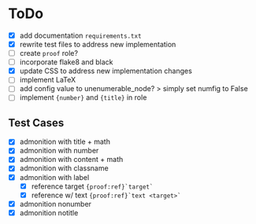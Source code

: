 # ToDo

- [x] add documentation `requirements.txt`
- [x] rewrite test files to address new implementation
- [ ] create `proof` role?
- [ ] incorporate flake8 and black
- [x] update CSS to address new implementation changes
- [ ] implement LaTeX
- [ ] add config value to unenumerable_node? > simply set numfig to False
- [ ] implement `{number}` and `{title}` in role

## Test Cases

- [x] admonition with title + math
- [x] admonition with number
- [x] admonition with content + math
- [x] admonition with classname
- [x] admonition with label
	- [x] reference target ```{proof:ref}`target` ```
	- [x] reference w/ text ```{proof:ref}`text <target>` ```
- [x] admonition nonumber
- [x] admonition notitle
